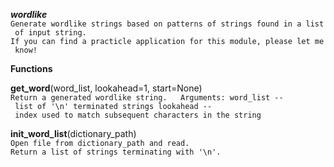 ***wordlike***
`Generate wordlike strings based on patterns of strings found in a list of input string.   If you can find a practicle application for this module, please let me know!`


**Functions**

**get\_word**(word\_list, lookahead=1, start=None)  
`Return a generated wordlike string.   Arguments: word_list -- list of '\n' terminated strings lookahead -- index used to match subsequent characters in the string`

**init\_word\_list**(dictionary\_path)  
`Open file from dictionary_path and read. Return a list of strings terminating with '\n'.`



